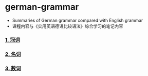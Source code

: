 # german-grammar
* Summaries of German grammar compared with English grammar
* 课程内容与《实用英语德语比较语法》综合学习的笔记内容

### [1. 冠词](grammar/Artikel.md)

### [2. 名词](grammar/Nomen.md)

### [3. 数词](grammar/Zahlwort.md)

